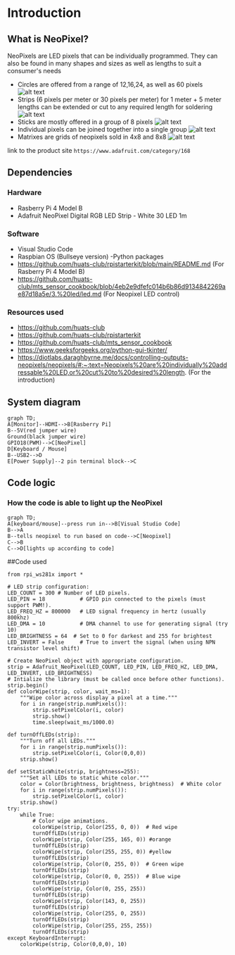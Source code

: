
# Introduction
## What is NeoPixel?
NeoPixels are LED pixels that can be individually programmed. They can also be found in many shapes and sizes as well as lengths to suit a consumer's needs

- Circles are offered from a range of 12,16,24, as well as 60 pixels ![alt text](https://cdn-shop.adafruit.com/970x728/1463-00.jpg)
- Strips (6 pixels per meter or 30 pixels per meter) for 1 meter + 5 meter lengths can be extended or cut to any required length for soldering ![alt text](https://cdn-shop.adafruit.com/970x728/1376-00.jpg)
- Sticks are mostly offered in a group of 8 pixels ![alt text](https://cdn-shop.adafruit.com/970x728/1426-05.jpg)
- Individual pixels can be joined together into a single group ![alt text](https://cdn-shop.adafruit.com/970x728/1655-00.jpg)
- Matrixes are grids of neopixels sold in 4x8 and 8x8 ![alt text](https://cdn-shop.adafruit.com/970x728/1487-00.jpg)

link to the product site ```https://www.adafruit.com/category/168```

## Dependencies
### Hardware
- Rasberry Pi 4 Model B
- Adafruit NeoPixel Digital RGB LED Strip - White 30 LED 1m

### Software
- Visual Studio Code
- Raspbian OS (Bullseye version)
-Python packages
- https://github.com/huats-club/rpistarterkit/blob/main/README.md (For Rasberry Pi 4 Model B)
- https://github.com/huats-club/mts_sensor_cookbook/blob/4eb2e9dfefc014b6b86d9134842269ae87d18a5e/3.%20led/led.md (For Neopixel LED control)
### Resources used
- https://github.com/huats-club 
- https://github.com/huats-club/rpistarterkit
- https://github.com/huats-club/mts_sensor_cookbook
- https://www.geeksforgeeks.org/python-gui-tkinter/
- https://diotlabs.daraghbyrne.me/docs/controlling-outputs-neopixels/neopixels/#:~:text=Neopixels%20are%20individually%20addressable%20LED,or%20cut%20to%20desired%20length. (For the introduction)

## System diagram
```mermaid
graph TD;
A[Monitor]--HDMI-->B[Rasberry Pi]
B--5V(red jumper wire) 
Ground(black jumper wire)
GPIO18(PWM)-->C[NeoPixel]
D[Keyboard / Mouse]
B--USB2-->D
E[Power Supply]--2 pin terminal block-->C
```

## Code logic
### How the code is able to light up the NeoPixel
```mermaid
graph TD;
A[keyboard/mouse]--press run in-->B[Visual Studio Code]
B-->A
B--tells neopixel to run based on code-->C[Neopixel]
C-->B
C-->D[lights up according to code]
```
##Code used
```import time
from rpi_ws281x import *

# LED strip configuration:
LED_COUNT = 300 # Number of LED pixels.
LED_PIN = 18           # GPIO pin connected to the pixels (must support PWM!).
LED_FREQ_HZ = 800000   # LED signal frequency in hertz (usually 800khz)
LED_DMA = 10           # DMA channel to use for generating signal (try 10)
LED_BRIGHTNESS = 64  # Set to 0 for darkest and 255 for brightest
LED_INVERT = False     # True to invert the signal (when using NPN transistor level shift)

# Create NeoPixel object with appropriate configuration.
strip = Adafruit_NeoPixel(LED_COUNT, LED_PIN, LED_FREQ_HZ, LED_DMA, LED_INVERT, LED_BRIGHTNESS)
# Intialize the library (must be called once before other functions).
strip.begin()
def colorWipe(strip, color, wait_ms=1):
    """Wipe color across display a pixel at a time."""
    for i in range(strip.numPixels()):
        strip.setPixelColor(i, color)
        strip.show()
        time.sleep(wait_ms/1000.0)

def turnOffLEDs(strip):
    """Turn off all LEDs."""
    for i in range(strip.numPixels()):
        strip.setPixelColor(i, Color(0,0,0))
    strip.show()

def setStaticWhite(strip, brightness=255):
    """Set all LEDs to static white color."""
    color = Color(brightness, brightness, brightness)  # White color
    for i in range(strip.numPixels()):
        strip.setPixelColor(i, color)
    strip.show()
try:
    while True:
        # Color wipe animations.
        colorWipe(strip, Color(255, 0, 0))  # Red wipe
        turnOffLEDs(strip)
        colorWipe(strip, Color(255, 165, 0)) #orange
        turnOffLEDs(strip)
        colorWipe(strip, Color(255, 255, 0)) #yellow
        turnOffLEDs(strip)
        colorWipe(strip, Color(0, 255, 0))  # Green wipe
        turnOffLEDs(strip)
        colorWipe(strip, Color(0, 0, 255))  # Blue wipe
        turnOffLEDs(strip)
        colorWipe(strip, Color(0, 255, 255))
        turnOffLEDs(strip)
        colorWipe(strip, Color(143, 0, 255))
        turnOffLEDs(strip)
        colorWipe(strip, Color(255, 0, 255))
        turnOffLEDs(strip)
        colorWipe(strip, Color(255, 255, 255))
        turnOffLEDs(strip)
except KeyboardInterrupt:
    colorWipe(strip, Color(0,0,0), 10)

```


